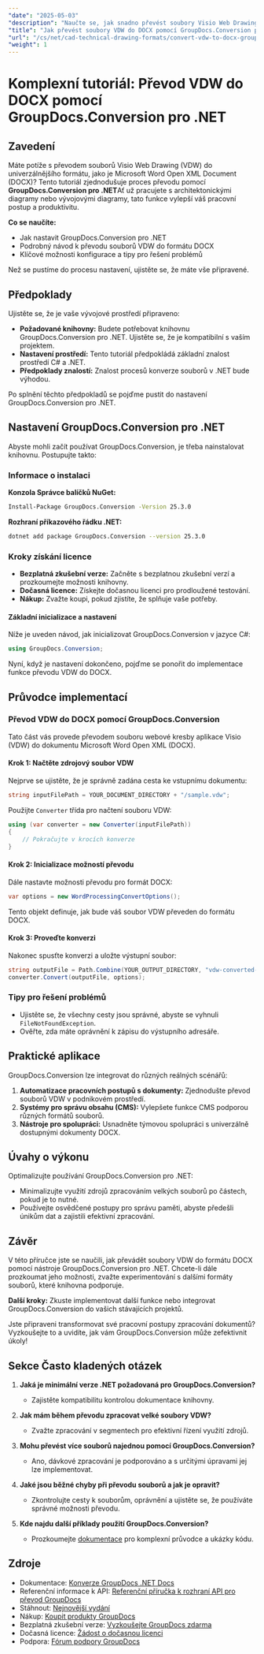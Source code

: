 ```yaml
---
"date": "2025-05-03"
"description": "Naučte se, jak snadno převést soubory Visio Web Drawing (VDW) do formátu Microsoft Word DOCX pomocí nástroje GroupDocs.Conversion for .NET. Postupujte podle našeho komplexního podrobného návodu."
"title": "Jak převést soubory VDW do DOCX pomocí GroupDocs.Conversion pro .NET – Podrobný návod"
"url": "/cs/net/cad-technical-drawing-formats/convert-vdw-to-docx-groupdocs-conversion-net/"
"weight": 1
---
```


# Komplexní tutoriál: Převod VDW do DOCX pomocí GroupDocs.Conversion pro .NET

## Zavedení

Máte potíže s převodem souborů Visio Web Drawing (VDW) do univerzálnějšího formátu, jako je Microsoft Word Open XML Document (DOCX)? Tento tutoriál zjednodušuje proces převodu pomocí **GroupDocs.Conversion pro .NET**Ať už pracujete s architektonickými diagramy nebo vývojovými diagramy, tato funkce vylepší váš pracovní postup a produktivitu.

**Co se naučíte:**
- Jak nastavit GroupDocs.Conversion pro .NET
- Podrobný návod k převodu souborů VDW do formátu DOCX
- Klíčové možnosti konfigurace a tipy pro řešení problémů

Než se pustíme do procesu nastavení, ujistěte se, že máte vše připravené.

## Předpoklady

Ujistěte se, že je vaše vývojové prostředí připraveno:
- **Požadované knihovny:** Budete potřebovat knihovnu GroupDocs.Conversion pro .NET. Ujistěte se, že je kompatibilní s vaším projektem.
- **Nastavení prostředí:** Tento tutoriál předpokládá základní znalost prostředí C# a .NET.
- **Předpoklady znalostí:** Znalost procesů konverze souborů v .NET bude výhodou.

Po splnění těchto předpokladů se pojďme pustit do nastavení GroupDocs.Conversion pro .NET.

## Nastavení GroupDocs.Conversion pro .NET

Abyste mohli začít používat GroupDocs.Conversion, je třeba nainstalovat knihovnu. Postupujte takto:

### Informace o instalaci

**Konzola Správce balíčků NuGet:**

```bash
Install-Package GroupDocs.Conversion -Version 25.3.0
```

**Rozhraní příkazového řádku .NET:**

```bash
dotnet add package GroupDocs.Conversion --version 25.3.0
```

### Kroky získání licence

- **Bezplatná zkušební verze:** Začněte s bezplatnou zkušební verzí a prozkoumejte možnosti knihovny.
- **Dočasná licence:** Získejte dočasnou licenci pro prodloužené testování.
- **Nákup:** Zvažte koupi, pokud zjistíte, že splňuje vaše potřeby.

#### Základní inicializace a nastavení

Níže je uveden návod, jak inicializovat GroupDocs.Conversion v jazyce C#:

```csharp
using GroupDocs.Conversion;
```

Nyní, když je nastavení dokončeno, pojďme se ponořit do implementace funkce převodu VDW do DOCX.

## Průvodce implementací

### Převod VDW do DOCX pomocí GroupDocs.Conversion

Tato část vás provede převodem souboru webové kresby aplikace Visio (VDW) do dokumentu Microsoft Word Open XML (DOCX).

#### Krok 1: Načtěte zdrojový soubor VDW

Nejprve se ujistěte, že je správně zadána cesta ke vstupnímu dokumentu:

```csharp
string inputFilePath = YOUR_DOCUMENT_DIRECTORY + "/sample.vdw";
```

Použijte `Converter` třída pro načtení souboru VDW:

```csharp
using (var converter = new Converter(inputFilePath))
{
    // Pokračujte v krocích konverze
}
```

#### Krok 2: Inicializace možností převodu

Dále nastavte možnosti převodu pro formát DOCX:

```csharp
var options = new WordProcessingConvertOptions();
```

Tento objekt definuje, jak bude váš soubor VDW převeden do formátu DOCX.

#### Krok 3: Proveďte konverzi

Nakonec spusťte konverzi a uložte výstupní soubor:

```csharp
string outputFile = Path.Combine(YOUR_OUTPUT_DIRECTORY, "vdw-converted-to.docx");
converter.Convert(outputFile, options);
```

### Tipy pro řešení problémů

- Ujistěte se, že všechny cesty jsou správné, abyste se vyhnuli `FileNotFoundException`.
- Ověřte, zda máte oprávnění k zápisu do výstupního adresáře.

## Praktické aplikace

GroupDocs.Conversion lze integrovat do různých reálných scénářů:

1. **Automatizace pracovních postupů s dokumenty:** Zjednodušte převod souborů VDW v podnikovém prostředí.
2. **Systémy pro správu obsahu (CMS):** Vylepšete funkce CMS podporou různých formátů souborů.
3. **Nástroje pro spolupráci:** Usnadněte týmovou spolupráci s univerzálně dostupnými dokumenty DOCX.

## Úvahy o výkonu

Optimalizujte používání GroupDocs.Conversion pro .NET:
- Minimalizujte využití zdrojů zpracováním velkých souborů po částech, pokud je to nutné.
- Používejte osvědčené postupy pro správu paměti, abyste předešli únikům dat a zajistili efektivní zpracování.

## Závěr

V této příručce jste se naučili, jak převádět soubory VDW do formátu DOCX pomocí nástroje GroupDocs.Conversion pro .NET. Chcete-li dále prozkoumat jeho možnosti, zvažte experimentování s dalšími formáty souborů, které knihovna podporuje.

**Další kroky:** Zkuste implementovat další funkce nebo integrovat GroupDocs.Conversion do vašich stávajících projektů.

Jste připraveni transformovat své pracovní postupy zpracování dokumentů? Vyzkoušejte to a uvidíte, jak vám GroupDocs.Conversion může zefektivnit úkoly!

## Sekce Často kladených otázek

1. **Jaká je minimální verze .NET požadovaná pro GroupDocs.Conversion?**
   - Zajistěte kompatibilitu kontrolou dokumentace knihovny.

2. **Jak mám během převodu zpracovat velké soubory VDW?**
   - Zvažte zpracování v segmentech pro efektivní řízení využití zdrojů.

3. **Mohu převést více souborů najednou pomocí GroupDocs.Conversion?**
   - Ano, dávkové zpracování je podporováno a s určitými úpravami jej lze implementovat.

4. **Jaké jsou běžné chyby při převodu souborů a jak je opravit?**
   - Zkontrolujte cesty k souborům, oprávnění a ujistěte se, že používáte správné možnosti převodu.

5. **Kde najdu další příklady použití GroupDocs.Conversion?**
   - Prozkoumejte [dokumentace](https://docs.groupdocs.com/conversion/net/) pro komplexní průvodce a ukázky kódu.

## Zdroje
- Dokumentace: [Konverze GroupDocs .NET Docs](https://docs.groupdocs.com/conversion/net/)
- Referenční informace k API: [Referenční příručka k rozhraní API pro převod GroupDocs](https://reference.groupdocs.com/conversion/net/)
- Stáhnout: [Nejnovější vydání](https://releases.groupdocs.com/conversion/net/)
- Nákup: [Koupit produkty GroupDocs](https://purchase.groupdocs.com/buy)
- Bezplatná zkušební verze: [Vyzkoušejte GroupDocs zdarma](https://releases.groupdocs.com/conversion/net/)
- Dočasná licence: [Žádost o dočasnou licenci](https://purchase.groupdocs.com/temporary-license/)
- Podpora: [Fórum podpory GroupDocs](https://forum.groupdocs.com/c/conversion/10)